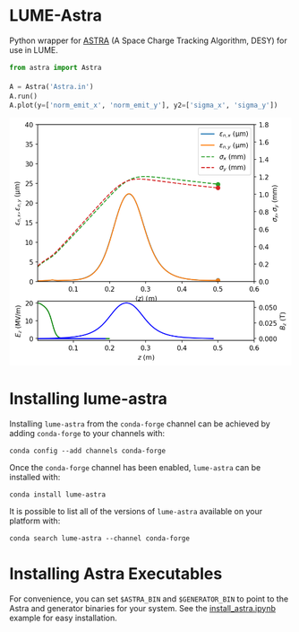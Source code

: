 # LUME-Astra
Python wrapper for [ASTRA](http://www.desy.de/~mpyflo/) (A Space Charge Tracking Algorithm, DESY) for use in LUME.


```python
from astra import Astra

A = Astra('Astra.in')
A.run()
A.plot(y=['norm_emit_x', 'norm_emit_y'], y2=['sigma_x', 'sigma_y'])
```
![](assets/apex-gun-lume-astra.png)

Installing lume-astra
=====================

Installing `lume-astra` from the `conda-forge` channel can be achieved by adding `conda-forge` to your channels with:

```
conda config --add channels conda-forge
```

Once the `conda-forge` channel has been enabled, `lume-astra` can be installed with:

```
conda install lume-astra
```

It is possible to list all of the versions of `lume-astra` available on your platform with:

```
conda search lume-astra --channel conda-forge

```


Installing Astra Executables
=====================

For convenience, you can set `$ASTRA_BIN` and `$GENERATOR_BIN` to point to the Astra and generator binaries for your system. See the [install_astra.ipynb](./examples/install_astra.ipynb) example for easy installation.




